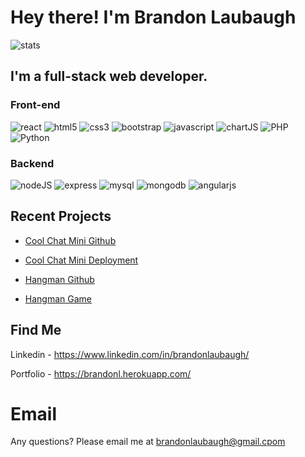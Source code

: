 # Hey there! I'm Brandon Laubaugh

![stats](https://github-readme-stats.vercel.app/api?username=KingKazmao&hide=contribs&theme=bear&count_private=true)


## I'm a full-stack web developer.

### Front-end

![react](https://img.shields.io/badge/React-20232A?style=for-the-badge&logo=react&logoColor=61DAFB)
![html5](https://img.shields.io/badge/HTML5-E34F26?style=for-the-badge&logo=html5&logoColor=white)
![css3](https://img.shields.io/badge/CSS3-1572B6?style=for-the-badge&logo=css3&logoColor=white)
![bootstrap](https://img.shields.io/badge/Bootstrap-563D7C?style=for-the-badge&logo=bootstrap&logoColor=white)
![javascript](https://img.shields.io/badge/JavaScript-F7DF1E?style=for-the-badge&logo=javascript&logoColor=black)
![chartJS](https://img.shields.io/badge/Chart.js-FF6384?style=for-the-badge&logo=chartdotjs&logoColor=white)
![PHP](https://img.shields.io/badge/PHP-FF6384?style=for-the-badge&logo=php&logoColor=white)
![Python](https://img.shields.io/badge/Python-FF6384?style=for-the-badge&logo=python&logoColor=white)


### Backend

![nodeJS](https://img.shields.io/badge/Node.js-339933?style=for-the-badge&logo=nodedotjs&logoColor=white)
![express](https://img.shields.io/badge/Express.js-444444?style=for-the-badge&logo=express&logoColor=white)
![mysql](https://img.shields.io/badge/MySQL-444444?style=for-the-badge&logo=mysql&logoColor=white)
![mongodb](https://img.shields.io/badge/MongoDB-4EA94B?style=for-the-badge&logo=mongodb&logoColor=white)
![angularjs](https://img.shields.io/badge/AngularJS-4EA94B?style=for-the-badge&logo=angularjs&logoColor=white)

## Recent Projects

* [Cool Chat Mini Github](https://github.com/KingKazmao/coolchatmini)
* [Cool Chat Mini Deployment](https://coolchatmini.herokuapp.com/)

* [Hangman Github](https://github.com/KingKazmao/hangman)
* [Hangman Game](https://hangman8989.herokuapp.com/)

## Find Me
Linkedin - https://www.linkedin.com/in/brandonlaubaugh/

Portfolio - https://brandonl.herokuapp.com/

# Email
Any questions? Please email me at [brandonlaubaugh@gmail.cpom](mailto:brandonlaubaugh@gmail.com)

